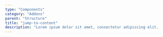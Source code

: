```yaml
---
type: "Components"
category: "Addons"
parent: "Structure"
title: "jump-to-content"
description: "Lorem ipsum dolor sit amet, consectetur adipiscing elit. Nunc tempus laoreet leo sit amet iaculis."
---
```


<demo>
  <div class="gatsby_demo_item toggle" data-iframe="iframe/components/addons/structure/jump-to-content">
  </div>
</demo>

